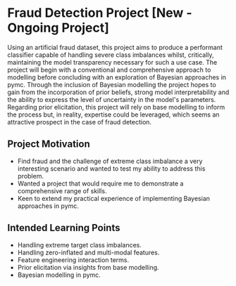 # Fraud Detection Project [New - Ongoing Project]

Using an artificial fraud dataset, this project aims to produce a performant classifier capable of handling severe class imbalances whilst, critically, maintaining the model transparency necessary for such a use case. The project will begin with a conventional and comprehensive approach to modelling before concluding with an exploration of Bayesian approaches in  pymc. Through the inclusion of Bayesian modelling the project hopes to gain from the incorporation of prior beliefs, strong model interpretability and the ability to express the level of uncertainty in the model's parameters. Regarding prior elicitation, this project will rely on base modelling to inform the process but, in reality, expertise could be leveraged, which seems an attractive prospect in the case of fraud detection.   

## Project Motivation

- Find fraud and the challenge of extreme class imbalance a very interesting scenario and wanted to test my ability to address this problem.
- Wanted a project that would require me to demonstrate a comprehensive range of skills.
- Keen to extend my practical experience of implementing Bayesian approaches in pymc.

## Intended Learning Points

- Handling extreme target class imbalances.
- Handling zero-inflated and multi-modal features.
- Feature engineering interaction terms.  
- Prior elicitation via insights from base modelling. 
- Bayesian modelling in pymc.